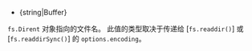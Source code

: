 <!-- YAML
added: v10.10.0
-->

* {string|Buffer}

`fs.Dirent` 对象指向的文件名。 
此值的类型取决于传递给 [`fs.readdir()`] 或 [`fs.readdirSync()`] 的 `options.encoding`。

